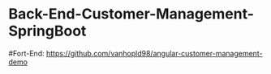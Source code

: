 # Back-End-Customer-Management-SpringBoot
#Fort-End: https://github.com/vanhopld98/angular-customer-management-demo
